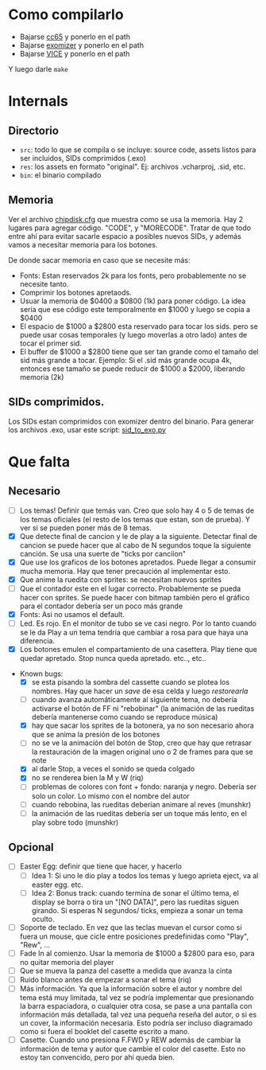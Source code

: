 # Como compilarlo

- Bajarse [cc65](http://cc65.github.io/cc65/) y ponerlo en el path
- Bajarse [exomizer](http://hem.bredband.net/magli143/exo/) y ponerlo en el path
- Bajarse [VICE](http://vice-emu.sourceforge.net/) y ponerlo en el path

Y luego darle `make`


# Internals

## Directorio

- `src`: todo lo que se compila o se incluye: source code, assets listos para ser incluidos, SIDs comprimidos (.exo)
- `res`: los assets en formato "original". Ej: archivos .vcharproj, .sid, etc.
- `bin`: el binario compilado

## Memoria

Ver el archivo [chipdisk.cfg](chipdisk.cfg) que muestra como se usa la memoria. 
Hay 2 lugares para agregar código. "CODE", y "MORECODE". Tratar de que todo entre ahí para evitar sacarle espacio a posibles nuevos SIDs, y además vamos a necesitar memoria para los botones.

De donde sacar memoria en caso que se necesite más:

- Fonts: Estan reservados 2k para los fonts, pero probablemente no se necesite tanto.
- Comprimir los botones apretaods.
- Usuar la memoria de $0400 a $0800 (1k) para poner código. La idea seria que ese código este temporalmente en $1000 y luego se copia a $0400
- El espacio de $1000 a $2800 esta reservado para tocar los sids. pero se puede usar cosas temporales (y luego moverlas a otro lado) antes de tocar el primer sid.
- El buffer de $1000 a $2800 tiene que ser tan grande como el tamaño del sid más grande a tocar. Ejemplo: Si el .sid más grande ocupa 4k, entonces ese tamaño se puede reducir de $1000 a $2000, liberando memoria (2k)

## SIDs comprimidos.

Los SIDs estan comprimidos con exomizer dentro del binario. Para generar los archivos .exo, usar este script: [sid_to_exo.py](https://github.com/ricardoquesada/c64-misc/blob/master/tools/sid_to_exo.py)


# Que falta


## Necesario

- [ ] Los temas! Definir que temás van. Creo que solo hay 4 o 5 de temas de los temas oficiales (el resto de los temas que estan, son de prueba). Y ver si se pueden poner más de 8 temas.
- [x] Que detecte final de cancion y le de play a la siguiente. Detectar final de cancion se puede hacer que al cabo de N segundos toque la siguiente canción. Se usa una suerte de "ticks por canciíon"
- [x] Que use los graficos de los botones apretados. Puede llegar a consumir mucha memoria. Hay que tener precaución al implementar esto.
- [x] Que anime la ruedita con sprites: se necesitan nuevos sprites
- [ ] Que el contador este en el lugar correcto. Probablemente se pueda hacer con sprites. Se puede hacer con bitmap también pero el gráfico para el contador debería ser un poco más grande
- [x] Fonts: Asi no usamos el default.
- [ ] Led. Es rojo. En el monitor de tubo se ve casi negro. Por lo tanto cuando se le da Play a un tema tendría que cambiar a rosa para que haya una diferencia.
- [x] Los botones emulen el compartamiento de una casettera. Play tiene que quedar apretado. Stop nunca queda apretado. etc.., etc..
- Known bugs:
   - [x] se esta pisando la sombra del cassette cuando se plotea los nombres. Hay que hacer un _save_ de esa celda y luego _restorearla_
   - [ ] cuando avanza automáticamente al siguiente tema, no debería activarse el botón de FF ni "rebobinar" (la animación de las rueditas debería mantenerse como cuando se reproduce música)
   - [x] hay que sacar los sprites de la botonera, ya no son necesario ahora que se anima la presión de los botones
   - [ ] no se ve la animación del botón de Stop, creo que hay que retrasar la restauración de la imagen original uno o 2 de frames para que se note
   - [x] al darle Stop, a veces el sonido se queda colgado
   - [x] no se renderea bien la M y W (riq)
   - [ ] problemas de colores con font + fondo: naranja y negro. Debería ser solo un color. Lo mismo con el nombre del autor
   - [ ] cuando rebobina, las rueditas deberían animare al reves (munshkr)
   - [ ] la animación de las rueditas debería ser un toque más lento, en el play sobre todo (munshkr)

## Opcional

- [ ] Easter Egg: definir que tiene que hacer, y hacerlo
  - [ ] Idea 1: Si uno le dio play a todos los temas y luego aprieta eject, va al easter egg. etc.
  - [ ] Idea 2: Bonus track: cuando termina de sonar el último tema, el display se borra o tira un "[NO DATA]", pero las rueditas siguen girando. Si esperas N segundos/ ticks, empieza a sonar un tema oculto.
- [ ] Soporte de teclado. En vez que las teclas muevan el cursor como si fuera un mouse, que cicle entre posiciones predefinidas como "Play", "Rew", ...
- [ ] Fade In al comienzo. Usar la memoria de $1000 a $2800 para eso, para no quitar memoria del player
- [ ] Que se mueva la panza del casette a medida que avanza la cinta
- [ ] Ruido blanco antes de empezar a sonar el tema (riq)
- [ ] Más información. Ya que la información sobre el autor y nombre del tema está muy limitada, tal vez se podría implementar que presionando la barra espaciadora, o cualquier otra cosa, se pase a una pantalla con información más detallada, tal vez una pequeña reseña del autor, o si es un cover, la información necesaria. Esto podría ser incluso diagramado como si fuera el booklet del casette escrito a mano.
- [ ] Casette. Cuando uno presiona F.FWD y REW además de cambiar la información de tema y autor que cambie el color del casette. Esto no estoy tan convencido, pero por ahí queda bien.
